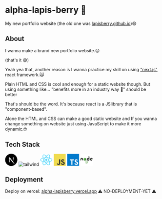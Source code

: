 # alpha-lapis-berry 🫡

My new portfolio website (the old one was [lapisberry.github.io][lapisberry.github.io-url])😄

## About

I wanna make a brand new portfolio website.😉

(that's it 😅)

Yeah yea that, another reason is I wanna practice my skill on using ["next.js"][next.js-url] react framework.🙀

Plain HTML and CSS is cool and enough for a static website though. But using something like... "benefits more in an industry way 🤷" should be better

That's should be the word. It's because react is a JSlibrary that is "component-based".

Alone the HTML and CSS can make a good static website and If you wanna change something on website just using JavaScript to make it more dynamic.🤓

## Tech Stack

<a href="https://nextjs.org/"
    target="_blank"
    rel="noreferrer"
    style="text-decoration: none;">
    <img src="https://raw.githubusercontent.com/devicons/devicon/master/icons/nextjs/nextjs-original.svg"
    alt="nextjs"
    width="40"
    height="40"/>
</a>
<a href="https://tailwindcss.com/"
    target="_blank"
    rel="noreferrer"
    style="text-decoration: none;"
    style="text-decoration: none;">
    <img src="https://www.vectorlogo.zone/logos/tailwindcss/tailwindcss-icon.svg"
    alt="tailwind"
    width="40"
    height="40"/>
</a>
<a href="https://reactjs.org/"
    target="_blank"
    rel="noreferrer"
    style="text-decoration: none;">
    <img src="https://raw.githubusercontent.com/devicons/devicon/master/icons/react/react-original.svg"
    alt="react"
    width="40"
    height="40"/>
</a>
<a href="https://developer.mozilla.org/en-US/docs/Web/JavaScript"
    target="_blank"
    rel="noreferrer"
    style="text-decoration: none;">
    <img src="https://raw.githubusercontent.com/devicons/devicon/master/icons/javascript/javascript-original.svg"
    alt="javascript"
    width="40"
    height="40"/>
</a>
<a href="https://www.typescriptlang.org/"
    target="_blank"
    rel="noreferrer"
    style="text-decoration: none;">
    <img src="https://raw.githubusercontent.com/devicons/devicon/master/icons/typescript/typescript-original.svg"
    alt="typescript"
    width="40"
    height="40"/>
</a>
<a href="https://nodejs.org"
    target="_blank"
    rel="noreferrer"
    style="text-decoration: none;">
    <img src="https://raw.githubusercontent.com/devicons/devicon/master/icons/nodejs/nodejs-original-wordmark.svg"
    alt="nodejs"
    width="40"
    height="40"/>
</a>

## Deployment

Deploy on vercel: [alpha-lapisberry.vercel.app][alpha-lapisberry.vercel.app-url] ⚠️ NO-DEPLOYMENT-YET ⚠️

[lapisberry.github.io-url]: https://lapisberry.github.io
[next.js-url]: https://nextjs.org/
[alpha-lapisberry.vercel.app-url]: https://alpha-lapisberry.vercel.app
